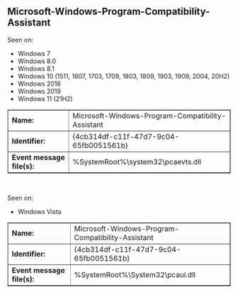 ## Microsoft-Windows-Program-Compatibility-Assistant

Seen on:
* Windows 7
* Windows 8.0
* Windows 8.1
* Windows 10 (1511, 1607, 1703, 1709, 1803, 1809, 1903, 1909, 2004, 20H2)
* Windows 2016
* Windows 2019
* Windows 11 (21H2)

<table border="1" class="docutils">
  <tbody>
    <tr>
      <td><b>Name:</b></td>
      <td>Microsoft-Windows-Program-Compatibility-Assistant</td>
    </tr>
    <tr>
      <td><b>Identifier:</b></td>
      <td>{4cb314df-c11f-47d7-9c04-65fb0051561b}</td>
    </tr>
    <tr>
      <td><b>Event message file(s):</b></td>
      <td>%SystemRoot%\system32\pcaevts.dll</td>
    </tr>
  </tbody>
</table>

&nbsp;

Seen on:
* Windows Vista

<table border="1" class="docutils">
  <tbody>
    <tr>
      <td><b>Name:</b></td>
      <td>Microsoft-Windows-Program-Compatibility-Assistant</td>
    </tr>
    <tr>
      <td><b>Identifier:</b></td>
      <td>{4cb314df-c11f-47d7-9c04-65fb0051561b}</td>
    </tr>
    <tr>
      <td><b>Event message file(s):</b></td>
      <td>%SystemRoot%\System32\pcaui.dll</td>
    </tr>
  </tbody>
</table>

&nbsp;

